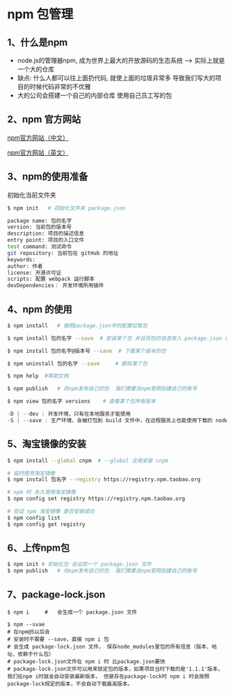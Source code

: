 # npm 包管理

## 1、什么是npm

+ node.js的管理器npm, 成为世界上最大的开放源码的生态系统 —> 实际上就是一个大的仓库
+ 缺点: 什么人都可以往上面扔代码, 就使上面的垃圾非常多 导致我们写大的项目的时候代码非常的不优雅
+ 大的公司会搭建一个自己的内部仓库 使用自己员工写的包



## 2、npm 官方网站

[npm官方网站（中文）](https://www.npmjs.com.cn/)

[npm官方网站（英文）](https://www.npmjs.com/)



## 3、npm的使用准备

初始化当前文件夹

```bash
$ npm init   # 初始化文件夹 package.json

package name: 包的名字
version: 当前包的版本号
description: 项目的描述信息
entry point: 项目的入口文件
test command: 测试命令
git repository: 当前包在 gitHub 的地址
keywords: 
author: 作者
license: 开源许可证
scripts: 配置 webpack 运行脚本
devDependencies： 开发环境所用插件
```



## 4、npm 的使用

```bash
$ npm install 	# 按照package.json中的配置拉取包

$ npm install 包的名字 --save  # 安装某个包 并且将包的信息放入 package.json 的 devDependencies 中

$ npm install 包的名字@版本号 --save  # 下载某个版本的包

$ npm uninstall 包的名字 --save  	# 删除某个包

$ npm help 	#帮助文档

$ npm publish   # 向npm发布自己的包  我们需要去npm官网创建自己的账号

$ npm view 包的名字 versions	# 查看某个包所有版本
```

```js
-D | --dev : 开发环境，只有在本地服务才能使用
-S | --save : 生产环境，会被打包到 build 文件中，在远程服务上也能使用下载的 node_modules 的包
```



## 5、淘宝镜像的安装

```bash
$ npm install --global cnpm  # --global 全局安装 cnpm

# 临时使用淘宝镜像
$ npm install 包名字 --registry https://registry.npm.taobao.org

# npm 时 永久使用淘宝镜像
$ npm config set registry https://registry.npm.taobao.org

# 验证 npm 淘宝镜像 是否安装成功
$ npm config list
$ npm config get registry  

```



## 6、上传npm包

```bash
$ npm init # 初始化包 会出现一个 package.json 文件 
$ npm publish   # 向npm发布自己的包  我们需要去npm官网创建自己的账号
```



## 7、package-lock.json

```shell
$ npm i 	#	会生成一个 package.json 文件

$ npm --svae
# 在npm@5以后会
# 安装时不需要 --save，直接 npm i 包
# 会生成 package-lock.json 文件， 保存node_modules里包的所有信息（版本、地址、依赖于什么包）
# package-lock.json文件在 npm i 时 比package.json要快
# package-lock.json文件可以用来锁定包的版本，如果项目当时下载的是'1.1.1'版本，我们在npm i时就会自动安装最新版本， 但是存在package-lock时 npm i 时会按照package-lock规定的版本，不会自动下载最高版本。
```


